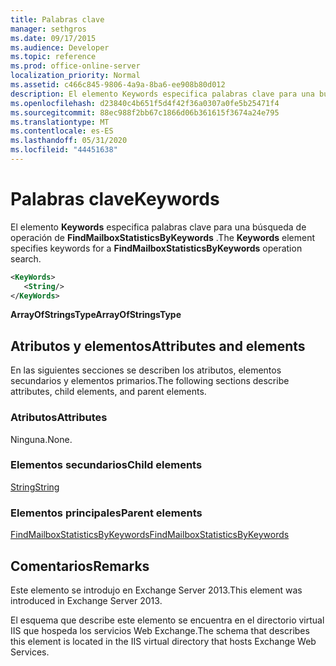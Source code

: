 ```yaml
---
title: Palabras clave
manager: sethgros
ms.date: 09/17/2015
ms.audience: Developer
ms.topic: reference
ms.prod: office-online-server
localization_priority: Normal
ms.assetid: c466c845-9806-4a9a-8ba6-ee908b80d012
description: El elemento Keywords especifica palabras clave para una búsqueda de operación de FindMailboxStatisticsByKeywords.
ms.openlocfilehash: d23840c4b651f5d4f42f36a0307a0fe5b25471f4
ms.sourcegitcommit: 88ec988f2bb67c1866d06b361615f3674a24e795
ms.translationtype: MT
ms.contentlocale: es-ES
ms.lasthandoff: 05/31/2020
ms.locfileid: "44451638"
---
```

# <a name="keywords"></a><span data-ttu-id="14dac-103">Palabras clave</span><span class="sxs-lookup"><span data-stu-id="14dac-103">Keywords</span></span>

<span data-ttu-id="14dac-104">El elemento **Keywords** especifica palabras clave para una búsqueda de operación de **FindMailboxStatisticsByKeywords** .</span><span class="sxs-lookup"><span data-stu-id="14dac-104">The **Keywords** element specifies keywords for a **FindMailboxStatisticsByKeywords** operation search.</span></span> 
  
```XML
<KeyWords>
   <String/>
</KeyWords>
```

 <span data-ttu-id="14dac-105">**ArrayOfStringsType**</span><span class="sxs-lookup"><span data-stu-id="14dac-105">**ArrayOfStringsType**</span></span>
## <a name="attributes-and-elements"></a><span data-ttu-id="14dac-106">Atributos y elementos</span><span class="sxs-lookup"><span data-stu-id="14dac-106">Attributes and elements</span></span>

<span data-ttu-id="14dac-107">En las siguientes secciones se describen los atributos, elementos secundarios y elementos primarios.</span><span class="sxs-lookup"><span data-stu-id="14dac-107">The following sections describe attributes, child elements, and parent elements.</span></span>
  
### <a name="attributes"></a><span data-ttu-id="14dac-108">Atributos</span><span class="sxs-lookup"><span data-stu-id="14dac-108">Attributes</span></span>

<span data-ttu-id="14dac-109">Ninguna.</span><span class="sxs-lookup"><span data-stu-id="14dac-109">None.</span></span>
  
### <a name="child-elements"></a><span data-ttu-id="14dac-110">Elementos secundarios</span><span class="sxs-lookup"><span data-stu-id="14dac-110">Child elements</span></span>

[<span data-ttu-id="14dac-111">String</span><span class="sxs-lookup"><span data-stu-id="14dac-111">String</span></span>](string.md)
  
### <a name="parent-elements"></a><span data-ttu-id="14dac-112">Elementos principales</span><span class="sxs-lookup"><span data-stu-id="14dac-112">Parent elements</span></span>

[<span data-ttu-id="14dac-113">FindMailboxStatisticsByKeywords</span><span class="sxs-lookup"><span data-stu-id="14dac-113">FindMailboxStatisticsByKeywords</span></span>](findmailboxstatisticsbykeywords.md)
  
## <a name="remarks"></a><span data-ttu-id="14dac-114">Comentarios</span><span class="sxs-lookup"><span data-stu-id="14dac-114">Remarks</span></span>

<span data-ttu-id="14dac-115">Este elemento se introdujo en Exchange Server 2013.</span><span class="sxs-lookup"><span data-stu-id="14dac-115">This element was introduced in Exchange Server 2013.</span></span>
  
<span data-ttu-id="14dac-116">El esquema que describe este elemento se encuentra en el directorio virtual IIS que hospeda los servicios Web Exchange.</span><span class="sxs-lookup"><span data-stu-id="14dac-116">The schema that describes this element is located in the IIS virtual directory that hosts Exchange Web Services.</span></span>
  

